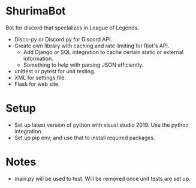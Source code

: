 # ShurimaBot
Bot for discord that specializes in League of Legends.

* Disco-py or Discord.py for Discord API.
* Create own library with caching and rate limiting for Riot's API.
  * Add Django or SQL integration to cache certain static or external information.
  * Something to help with parsing JSON efficiently.
* unittest or pytest for unit testing.
* XML for settings file.
* Flask for web site.


# Setup
* Set up latest version of python with visual studio 2019. Use the python integration.
* Set up pip env, and use that to install required packages.

# Notes
* main.py will be used to test. Will be removed once unit tests are set up.

